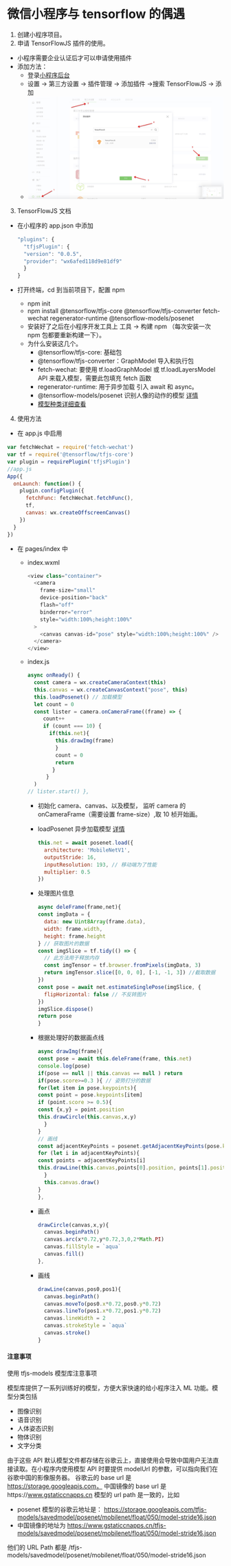 # 微信小程序与 tensorflow 的偶遇

1. 创建小程序项目。
2. 申请 TensorFlowJS 插件的使用。

- 小程序需要企业认证后才可以申请使用插件
- 添加方法：
  - 登录[小程序后台](https://mp.weixin.qq.com)
  - 设置 -> 第三方设置 -> 插件管理 -> 添加插件 ->搜索 TensorFlowJS -> 添加
  - ![详细图](assets/setting-plugin.jpg)

3. TensorFlowJS 文档

- 在小程序的 app.json 中添加

  ```js
  "plugins": {
    "tfjsPlugin": {
    "version": "0.0.5",
    "provider": "wx6afed118d9e81df9"
    }
  }
  ```

- 打开终端，cd 到当前项目下，配置 npm
  - npm init
  - npm install @tensorflow/tfjs-core @tensorflow/tfjs-converter fetch-wechat regenerator-runtime @tensorflow-models/posenet
  - 安装好了之后在小程序开发工具上 工具 -> 构建 npm （每次安装一次 npm 包都要重新构建一下）。
  - 为什么安装这几个。
    - @tensorflow/tfjs-core: 基础包
    - @tensorflow/tfjs-converter：GraphModel 导入和执行包
    - fetch-wechat: 要使用 tf.loadGraphModel 或 tf.loadLayersModel API 来载入模型，需要此包填充 fetch 函数
    - regenerator-runtime: 用于异步加载 引入 await 和 async。
    - @tensorflow-models/posenet 识别人像的动作的模型 [详情](https://github.com/tensorflow/tfjs-models)
    - [模型种类详细查看](https://tensorflow.google.cn/js/models?hl=zh-CN)

4. 使用方法

- 在 app.js 中启用

```js
var fetchWechat = require('fetch-wechat')
var tf = require('@tensorflow/tfjs-core')
var plugin = requirePlugin('tfjsPlugin')
//app.js
App({
  onLaunch: function() {
    plugin.configPlugin({
      fetchFunc: fetchWechat.fetchFunc(),
      tf,
      canvas: wx.createOffscreenCanvas()
    })
  }
})
```

- 在 pages/index 中

  - index.wxml

    ```js
    <view class="container">
      <camera
        frame-size="small"
        device-position="back"
        flash="off"
        binderror="error"
        style="width:100%;height:100%"
      >
        <canvas canvas-id="pose" style="width:100%;height:100%" />
      </camera>
    </view>
    ```

  - index.js

    ```js
    async onReady() {
      const camera = wx.createCameraContext(this)
      this.canvas = wx.createCanvasContext("pose", this)
      this.loadPosenet() // 加载模型
      let count = 0
      const lister = camera.onCameraFrame((frame) => {
         count++
         if (count === 10) {
           if(this.net){
             this.drawImg(frame)
             }
             count = 0
             return
            }
          }
      )
    // lister.start() },
    ```

    - 初始化 camera、canvas、以及模型，
      监听 camera 的 onCameraFrame（需要设置 frame-size）,取 10 桢开始画。
    - loadPosenet 异步加载模型 [详情](https://github.com/tensorflow/tfjs-models/tree/master/posenet)

      ```js
      this.net = await posenet.load({
        architecture: 'MobileNetV1',
        outputStride: 16,
        inputResolution: 193, // 移动端为了性能
        multiplier: 0.5
      })
      ```

    - 处理图片信息

      ```js
      async deleFrame(frame,net){
      const imgData = {
        data: new Uint8Array(frame.data),
        width: frame.width,
        height: frame.height
      } // 获取图片的数据
      const imgSlice = tf.tidy(() => {
        // 此方法用于释放内存
        const imgTensor = tf.browser.fromPixels(imgData, 3)
        return imgTensor.slice([0, 0, 0], [-1, -1, 3]) //截取数据
      })
      const pose = await net.estimateSinglePose(imgSlice, {
        flipHorizontal: false // 不反转图片
      })
      imgSlice.dispose()
      return pose
      }
      ```

    - 根据处理好的数据画点线

      ```js
      async drawImg(frame){
      const pose = await this.deleFrame(frame, this.net)
      console.log(pose)
      if(pose == null || this.canvas == null ) return
      if(pose.score>=0.3 ){ // 姿势打分的数据
      for(let item in pose.keypoints){
      const point = pose.keypoints[item]
      if (point.score >= 0.5){
      const {x,y} = point.position
      this.drawCircle(this.canvas,x,y)
        }
      }
      // 画线
      const adjacentKeyPoints = posenet.getAdjacentKeyPoints(pose.keypoints,0.5)
      for (let i in adjacentKeyPoints){
      const points = adjacentKeyPoints[i]
      this.drawLine(this.canvas,points[0].position, points[1].position)
        }
        this.canvas.draw()
      }
      },
      ```

    - 画点

      ```js
      drawCircle(canvas,x,y){
        canvas.beginPath()
        canvas.arc(x*0.72,y*0.72,3,0,2*Math.PI)
        canvas.fillStyle = `aqua`
        canvas.fill()
      },
      ```

    - 画线

      ```js
      drawLine(canvas,pos0,pos1){
        canvas.beginPath()
        canvas.moveTo(pos0.x*0.72,pos0.y*0.72)
        canvas.lineTo(pos1.x*0.72,pos1.y*0.72)
        canvas.lineWidth = 2
        canvas.strokeStyle = `aqua`
        canvas.stroke()
      }
      ```

#### 注意事项

使用 tfjs-models 模型库注意事项

模型库提供了一系列训练好的模型，方便大家快速的给小程序注入 ML 功能。模型分类包括

- 图像识别
- 语音识别
- 人体姿态识别
- 物体识别
- 文字分类

由于这些 API 默认模型文件都存储在谷歌云上，直接使用会导致中国用户无法直接读取。在小程序内使用模型 API 时要提供 modelUrl 的参数，可以指向我们在谷歌中国的影像服务器。
谷歌云的 base url 是 https://storage.googleapis.com， 中国镜像的 base url 是https://www.gstaticcnapps.cn
模型的 url path 是一致的，比如

- posenet 模型的谷歌云地址是：
  https://storage.googleapis.com/tfjs-models/savedmodel/posenet/mobilenet/float/050/model-stride16.json
- 中国镜像的地址为 https://www.gstaticcnapps.cn/tfjs-models/savedmodel/posenet/mobilenet/float/050/model-stride16.json

他们的 URL Path 都是 /tfjs-models/savedmodel/posenet/mobilenet/float/050/model-stride16.json
